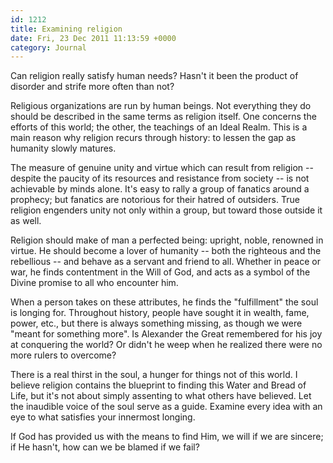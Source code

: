 ```yaml
---
id: 1212
title: Examining religion
date: Fri, 23 Dec 2011 11:13:59 +0000
category: Journal
---
```


Can religion really satisfy human needs?  Hasn't it been the product of
disorder and strife more often than not?

Religious organizations are run by human beings.  Not everything they do
should be described in the same terms as religion itself.  One concerns the
efforts of this world; the other, the teachings of an Ideal Realm.  This is a
main reason why religion recurs through history: to lessen the gap as humanity
slowly matures.

The measure of genuine unity and virtue which can result from religion --
despite the paucity of its resources and resistance from society -- is not
achievable by minds alone.  It's easy to rally a group of fanatics around a
prophecy; but fanatics are notorious for their hatred of outsiders.  True
religion engenders unity not only within a group, but toward those outside it
as well.

Religion should make of man a perfected being: upright, noble, renowned in
virtue.  He should become a lover of humanity -- both the righteous and the
rebellious -- and behave as a servant and friend to all.  Whether in peace or
war, he finds contentment in the Will of God, and acts as a symbol of the
Divine promise to all who encounter him.

When a person takes on these attributes, he finds the "fulfillment" the soul
is longing for.  Throughout history, people have sought it in wealth, fame,
power, etc., but there is always something missing, as though we were "meant
for something more".  Is Alexander the Great remembered for his joy at
conquering the world?  Or didn't he weep when he realized there were no more
rulers to overcome?

There is a real thirst in the soul, a hunger for things not of this world.  I
believe religion contains the blueprint to finding this Water and Bread of
Life, but it's not about simply assenting to what others have believed.  Let
the inaudible voice of the soul serve as a guide.  Examine every idea with an
eye to what satisfies your innermost longing.

If God has provided us with the means to find Him, we will if we are sincere;
if He hasn't, how can we be blamed if we fail?
